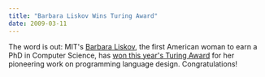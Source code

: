 ```yaml
---
title: "Barbara Liskov Wins Turing Award"
date: 2009-03-11
---
```

The word is out: MIT's <a href="http://pmg.lcs.mit.edu/~liskov/">Barbara Liskov</a>, the first American woman to earn a PhD in Computer Science, has <a href="http://www.acm.org/press-room/news-releases/turing-award-08">won this year's Turing Award</a> for her pioneering work on programming language design. Congratulations!
